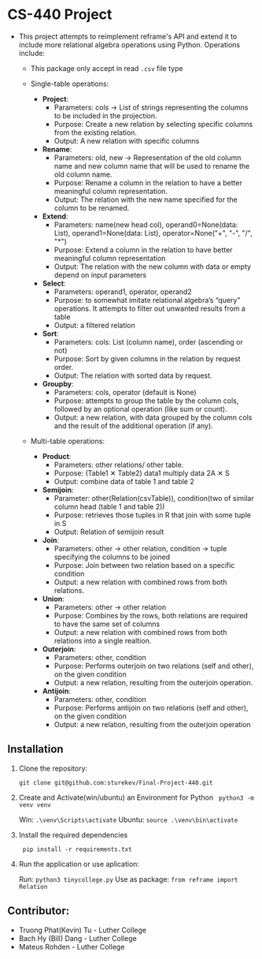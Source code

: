 # CS-440 Project

- This project attempts to reimplement reframe's API and extend it to include more relational algebra operations using Python. Operations include:
  - This package only accept in read `.csv` file type
  - Single-table operations:

    - **Project**:
      - Parameters: cols → List of strings representing the columns to be included in the projection.
      - Purpose: Create a new relation by selecting specific columns from the existing relation.
      - Output: A new relation with specific columns
    - **Rename**:
      - Parameters: old, new → Representation of the old column name and new column name that will be used to rename the old column name.
      - Purpose: Rename a column in the relation to have a better meaningful column representation.
      - Output: The relation with the new name specified for the column to be renamed.
    - **Extend**:
      - Parameters: name(new head col), operand0=None(data: List), operand1=None(data: List), operator=None("+", "-", "/", "\*")
      - Purpose: Extend a column in the relation to have better meaningful column representation
      - Output: The relation with the new column with data or empty depend on input parameters
    - **Select**:
      - Parameters: operand1, operator, operand2
      - Purpose: to somewhat imitate relational algebra’s “query” operations. It attempts to filter out unwanted results from a table
      - Output: a filtered relation
    - **Sort**:
      - Parameters: cols: List (column name), order (ascending or not)
      - Purpose: Sort by given columns in the relation by request order.
      - Output: The relation with sorted data by request.
    - **Groupby**:
      - Parameters: cols, operator (default is None)
      - Purpose: attempts to group the table by the column cols, followed by an optional operation (like sum or count).
      - Output: a new relation, with data grouped by the column cols and the result of the additional operation (if any).

  - Multi-table operations:
  
    - **Product**:
      - Parameters: other relations/ other table.
      - Purpose: (Table1 ✕ Table2) data1 multiply data 2A ✕ S
      - Output: combine data of table 1 and table 2
    - **Semijoin**:
      - Parameter: other(Relation(csvTable)), condition(two of similar column head (table 1 and table 2))
      - Purpose: retrieves those tuples in R that join with some tuple in S
      - Output: Relation of semijoin result
    - **Join**:
      - Parameters: other → other relation, condition → tuple specifying the columns to be joined
      - Purpose: Join between two relation based on a specific condition
      - Output: a new relation with combined rows from both relations.
    - **Union**:
      - Parameters: other → other relation
      - Purpose: Combines by the rows, both relations are required to have the same set of columns
      - Output: a new relation with combined rows from both relations into a single realtion.
    - **Outerjoin**:
      - Parameters: other, condition
      - Purpose: Performs outerjoin on two relations (self and other), on the given condition
      - Output: a new relation, resulting from the outerjoin operation.
    - **Antijoin**:
      - Parameters: other, condition
      - Purpose: Performs antijoin on two relations (self and other), on the given condition
      - Output: a new relation, resulting from the outerjoin operation

## Installation

1.  Clone the repository:

    `git clone git@github.com:sturekev/Final-Project-440.git`

2. Create and Activate(win/ubuntu) an Environment for Python
    ` python3 -m venv venv`
    
    Win:
    `.\venv\Scripts\activate`
    Ubuntu:
    `source .\venv\bin\activate`

3.  Install the required dependencies

    ` pip install -r requirements.txt`

4.  Run the application or use aplication:

    Run: `python3 tinycollege.py`
    Use as package: `from reframe import Relation`


## Contributor:

- Truong Phat(Kevin) Tu - Luther College
- Bach Hy (Bill) Dang - Luther College
- Mateus Rohden - Luther College

